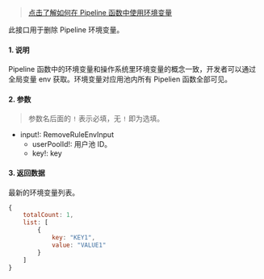 > [点击了解如何在 Pipeline 函数中使用环境变量](https://docs.authing.cn/authing/extensibility/pipeline/env)

此接口用于删除 Pipeline 环境变量。

#### 1. 说明

Pipeline 函数中的环境变量和操作系统里环境变量的概念一致，开发者可以通过全局变量 env 获取。环境变量对应用池内所有 Pipelien 函数全部可见。

#### 2. 参数

> 参数名后面的 `!` 表示必填，无 `!` 即为选填。

* input!: RemoveRuleEnvInput
  * userPoolId!: 用户池 ID。
  * key!: key

#### 3. 返回数据

最新的环境变量列表。

```javascript
{
    totalCount: 1,
    list: [
        {
            key: "KEY1",
            value: "VALUE1"
        }
    ]
}
```